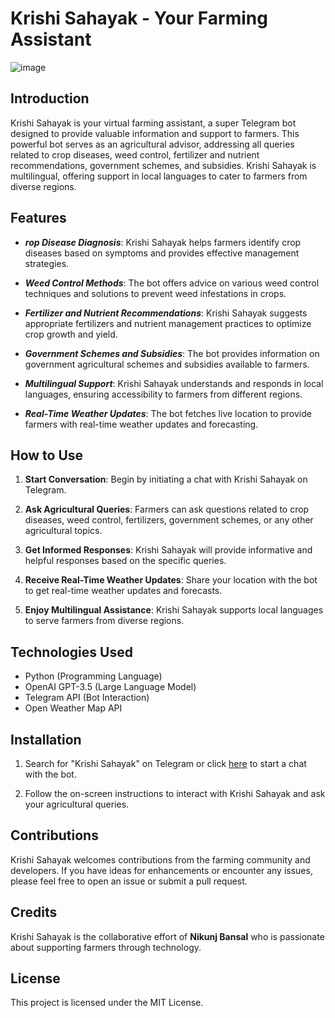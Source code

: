 # Krishi Sahayak - Your Farming Assistant
![image](https://github.com/Nikunj113437/Krishi-Sahayak-Bot/assets/72342649/69d79591-0bd5-4ba7-a17a-2d484e79b53b)
## Introduction
Krishi Sahayak is your virtual farming assistant, a super Telegram bot designed to provide valuable information and support to farmers. This powerful bot serves as an agricultural advisor, addressing all queries related to crop diseases, weed control, fertilizer and nutrient recommendations, government schemes, and subsidies. Krishi Sahayak is multilingual, offering support in local languages to cater to farmers from diverse regions.

## Features
* **_rop Disease Diagnosis_**: Krishi Sahayak helps farmers identify crop diseases based on symptoms and provides effective management strategies.

* **_Weed Control Methods_**: The bot offers advice on various weed control techniques and solutions to prevent weed infestations in crops.

* **_Fertilizer and Nutrient Recommendations_**: Krishi Sahayak suggests appropriate fertilizers and nutrient management practices to optimize crop growth and yield.

* **_Government Schemes and Subsidies_**: The bot provides information on government agricultural schemes and subsidies available to farmers.

* **_Multilingual Support_**: Krishi Sahayak understands and responds in local languages, ensuring accessibility to farmers from different regions.
  
* **_Real-Time Weather Updates_**: The bot fetches live location to provide farmers with real-time weather updates and forecasting.

## How to Use
1. **Start Conversation**: Begin by initiating a chat with Krishi Sahayak on Telegram.

2. **Ask Agricultural Queries**: Farmers can ask questions related to crop diseases, weed control, fertilizers, government schemes, or any other agricultural topics.

3. **Get Informed Responses**: Krishi Sahayak will provide informative and helpful responses based on the specific queries.

4. **Receive Real-Time Weather Updates**: Share your location with the bot to get real-time weather updates and forecasts.

5. **Enjoy Multilingual Assistance**: Krishi Sahayak supports local languages to serve farmers from diverse regions.

## Technologies Used
* Python (Programming Language)
* OpenAI GPT-3.5 (Large Language Model)
* Telegram API (Bot Interaction)
* Open Weather Map API

## Installation
1. Search for "Krishi Sahayak" on Telegram or click [here](https://web.telegram.org/k/#@krishi_sahayak_bot) to start a chat with the bot.

2. Follow the on-screen instructions to interact with Krishi Sahayak and ask your agricultural queries.

## Contributions
Krishi Sahayak welcomes contributions from the farming community and developers. If you have ideas for enhancements or encounter any issues, please feel free to open an issue or submit a pull request.

## Credits
Krishi Sahayak is the collaborative effort of **Nikunj Bansal** who is passionate about supporting farmers through technology.

## License
This project is licensed under the MIT License.
